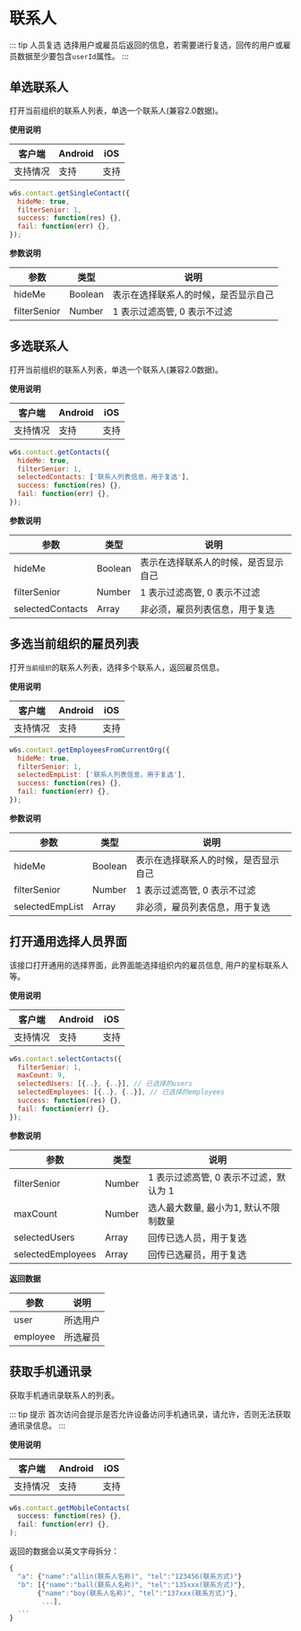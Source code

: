 # 联系人

::: tip 人员复选
选择用户或雇员后返回的信息，若需要进行复选，回传的用户或雇员数据至少要包含`userId`属性。
:::

## 单选联系人

打开当前组织的联系人列表，单选一个联系人(兼容2.0数据)。

**使用说明**

| 客户端   | Android | iOS  |
| -------- | ------- | ---- |
| 支持情况 | 支持  | 支持 |


```js
w6s.contact.getSingleContact({
  hideMe: true,
  filterSenior: 1,
  success: function(res) {},
  fail: function(err) {},
});
```

**参数说明**

| 参数 | 类型 | 说明|
| - | - | - |
| hideMe |  Boolean | 表示在选择联系人的时候，是否显示自己 |
| filterSenior | Number | 1 表示过滤高管, 0 表示不过滤 | 

## 多选联系人

打开当前组织的联系人列表，单选一个联系人(兼容2.0数据)。

**使用说明**

| 客户端   | Android | iOS  |
| -------- | ------- | ---- |
| 支持情况 | 支持  | 支持 |


```js
w6s.contact.getContacts({
  hideMe: true,
  filterSenior: 1,
  selectedContacts: ['联系人列表信息，用于复选'],
  success: function(res) {},
  fail: function(err) {},
});
```

**参数说明**

| 参数 | 类型 | 说明|
| - | - | - |
| hideMe |  Boolean | 表示在选择联系人的时候，是否显示自己 |
| filterSenior | Number | 1 表示过滤高管, 0 表示不过滤 | 
| selectedContacts | Array | 非必须，雇员列表信息，用于复选 | 

## 多选当前组织的雇员列表

打开`当前组织`的联系人列表，选择多个联系人，返回雇员信息。

**使用说明**

| 客户端   | Android | iOS  |
| -------- | ------- | ---- |
| 支持情况 | 支持  | 支持 |


```js
w6s.contact.getEmployeesFromCurrentOrg({
  hideMe: true,
  filterSenior: 1,
  selectedEmpList: ['联系人列表信息，用于复选'],
  success: function(res) {},
  fail: function(err) {},
});
```

**参数说明**

| 参数 | 类型 | 说明|
| - | - | - |
| hideMe |  Boolean | 表示在选择联系人的时候，是否显示自己 |
| filterSenior | Number | 1 表示过滤高管, 0 表示不过滤 | 
| selectedEmpList | Array | 非必须，雇员列表信息，用于复选 | 


## 打开通用选择人员界面 

该接口打开通用的选择界面，此界面能选择组织内的雇员信息, 用户的星标联系人等。

**使用说明**

| 客户端   | Android | iOS  |
| -------- | ------- | ---- |
| 支持情况 | 支持  | 支持 |


```js
w6s.contact.selectContacts({
  filterSenior: 1,
  maxCount: 9,
  selectedUsers: [{..}, {..}], // 已选择的users
  selectedEmployees: [{..}, {..}], // 已选择的employees
  success: function(res) {},
  fail: function(err) {},
});
```

**参数说明**

| 参数 | 类型 | 说明|
| - | - | - |
| filterSenior |  Number | 1 表示过滤高管, 0 表示不过滤，默认为 1 |
| maxCount |  Number | 选人最大数量, 最小为1, 默认不限制数量 |
| selectedUsers |  Array | 回传已选人员，用于复选 |
| selectedEmployees |  Array | 回传已选雇员，用于复选  |

**返回数据**

| 参数 | 说明|
| - | - |
| user | 所选用户 |
| employee | 所选雇员 |


## 获取手机通讯录

获取手机通讯录联系人的列表。

::: tip 提示
首次访问会提示是否允许设备访问手机通讯录，请允许，否则无法获取通讯录信息。
:::

**使用说明**

| 客户端   | Android | iOS  |
| -------- | ------- | ---- |
| 支持情况 | 支持  | 支持 |


```js
w6s.contact.getMobileContacts(
  success: function(res) {},
  fail: function(err) {},
);
```

返回的数据会以英文字母拆分：

```js
{
  "a": {"name":"allin(联系人名称)", "tel":"123456(联系方式)"}
  "b": [{"name":"ball(联系人名称)", "tel":"135xxx(联系方式)"},
       {"name":"boy(联系人名称)", "tel":"137xxx(联系方式)"}, 
        ...],
  ...
}
```